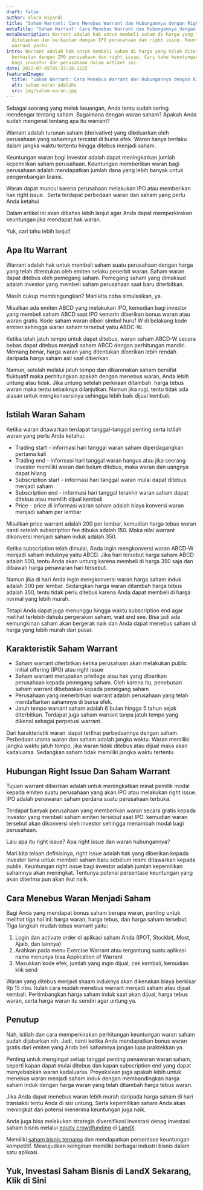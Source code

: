 ```yaml
---
draft: false
author: Vlora Riyandi
title: "Saham Warrant: Cara Menebus Warrant dan Hubungannya dengan Right Issue"
metaTitle: "Saham Warrant: Cara Menebus Warrant dan Hubungannya dengan Right Issue"
metaDescription: Warrant adalah hak untuk membeli saham di harga yang telah
  ditetapkan dan berkaitan dengan IPO perusahaan dan right issue. Keuntungan
  warrant yaitu
intro: Warrant adalah hak untuk membeli saham di harga yang telah ditetapkan dan
  berkaitan dengan IPO perusahaan dan right issue. Cari tahu keuntungan warrant
  bagi investor dan perusahaan dalam artikel ini.
date: 2022-07-05T05:37:28.122Z
featuredImage:
  title: "Saham Warrant: Cara Menebus Warrant dan Hubungannya dengan Right Issue"
  alt: saham waran adalahs
  src: img/saham-waran.jpg
---
```

Sebagai seorang yang melek keuangan, Anda tentu sudah sering mendengar tentang saham. Bagaimana dengan waran saham? Apakah Anda sudah mengenal tentang apa itu warrant?

Warrant adalah turunan saham (derivative) yang dikeluarkan oleh perusahaan yang sahamnya tercatat di bursa efek. Waran hanya berlaku dalam jangka waktu tertentu hingga ditebus menjadi saham. 

Keuntungan waran bagi investor adalah dapat meningkatkan jumlah kepemilikan saham perusahaan. Keuntungan memberikan waran bagi perusahaan adalah mendapatkan jumlah dana yang lebih banyak untuk pengembangan bisnis.

Waran dapat muncul karena perusahaan melakukan IPO atau memberikan hak right issue.  Serta terdapat perbedaan waran dan saham yang perlu Anda ketahui

Dalam artikel ini akan dibahas lebih lanjut agar Anda dapat memperkirakan keuntungan jika mendapat hak waran.

Yuk, cari tahu lebih lanjut!

## Apa Itu Warrant

Warrant adalah hak untuk membeli saham suatu perusahaan dengan harga yang telah ditentukan oleh emiten selaku penerbit waran. Saham waran dapat ditebus oleh pemegang saham. Pemegang saham yang dimaksud adalah investor yang membeli saham perusahaan saat baru diterbitkan.

Masih cukup membingungkan? Mari kita coba simulasikan, ya.

Misalkan ada emiten ABCD yang melakukan IPO, kemudian bagi investor yang membeli saham ABCD saat IPO kemarin diberikan bonus waran atau waran gratis. Kode saham waran diberi simbol huruf W di belakang kode emiten sehingga waran saham tersebut yaitu ABDC-W.

Ketika telah jatuh tempo untuk dapat ditebus, waran saham ABCD-W secara bebas dapat ditebus menjadi saham ABCD dengan perhitungan mandiri. Memang benar, harga waran yang ditentukan diberikan lebih rendah daripada harga saham asli saat diberikan.

Namun, setelah melalui jatuh tempo dan dikarenakan saham bersifat fluktuatif maka perhitungkan apakah dengan menebus waran, Anda lebih untung atau tidak. Jika untung setelah perkiraan ditambah  harga tebus waran maka tentu sebaiknya dilanjutkan. Namun jika rugi, tentu tidak ada alasan untuk mengkonversinya sehingga lebih baik dijual kembali.

## Istilah Waran Saham

Ketika waran ditawarkan terdapat tanggal-tanggal penting serta istilah waran yang perlu Anda ketahui. 

* Trading start - informasi hari tanggal waran saham diperdagangkan pertama kali
* Trading end - informasi hari tanggal waran hangus atau jika seorang investor memiliki waran dan belum ditebus, maka waran dan uangnya dapat hilang.
* Subscription start - informasi hari tanggal waran mulai dapat ditebus menjadi saham
* Subscription end - informasi hari tanggal terakhir waran saham dapat ditebus atau memilih dijual kembali
* Price - price di informasi waran saham adalah biaya konversi waran menjadi saham per lembar

Misalkan price warrant adalah 200 per lembar, kemudian harga tebus waran nanti setelah subscription fee dibuka adalah 150. Maka nilai warrant dikonversi menjadi saham induk adalah 350.

Ketika subscription telah dimulai, Anda ingin mengkonversi waran ABCD-W menjadi saham induknya yaitu ABCD. Jika hari tersebut harga saham ABCD adalah 500, tentu Anda akan untung karena membeli di harga 350 saja dan dibawah harga penawaran hari tersebut.

Namun jika di hari Anda ingin mengkonversi waran harga saham induk adalah 300 per lembar. Sedangkan harga waran ditambah harga tebus adalah 350, tentu tidak perlu ditebus karena Anda dapat membeli di harga normal yang lebih murah. 

Tetapi Anda dapat juga menunggu hingga waktu subscription end agar melihat terlebih dahulu pergerakan saham, wait and see. Bisa jadi ada kemungkinan saham akan bergerak naik dan Anda dapat menebus saham di harga yang lebih murah dari pasar.

## Karakteristik Saham Warrant

* Saham warrant diterbitkan ketika perusahaan akan melakukan public initial offering (IPO) atau right issue
* Saham warrant merupakan privilege atau hak yang diberikan perusahaan kepada pemegang saham. Oleh karena itu, penebusan saham warrant dibebaskan kepada pemegang saham
* Perusahaan yang menerbitkan warrant adalah perusahaan yang telah mendaftarkan sahamnya di bursa efek.
* Jatuh tempo warrant saham adalah 6 bulan hingga 5 tahun sejak diterbitkan. Terdapat juga saham warrant tanpa jatuh tempo yang dikenal sebagai perpetual warrant.

Dari karakteristik waran  dapat terlihat perbedaannya dengan saham. Perbedaan utama waran dan saham adalah jangka waktu. Waran memiliki jangka waktu jatuh tempo, jika waran tidak ditebus atau dijual maka akan kadaluarsa. Sedangkan saham tidak memiliki jangka waktu tertentu

## Hubungan Right Issue Dan Saham Warrant

Tujuan warrant diberikan adalah untuk meningkatkan minat pemilik modal kepada emiten suatu perusahaan yang akan IPO atau melakukan right issue. IPO adalah penawaran saham perdana suatu perusahaan terbuka. 

Terdapat banyak perusahaan yang memberikan waran secara gratis kepada investor yang membeli saham emiten tersebut saat IPO. kemudian waran tersebut akan dikonversi oleh investor sehingga menambah modal bagi perusahaan.

Lalu apa itu right issue? Apa right issue dan waran hubungannya?

Mari kita telaah definisinya, right issue adalah hak yang diberikan kepada investor lama untuk membeli saham baru sebelum resmi ditawarkan kepada publik. Keuntungan right issue bagi investor adalah jumlah kepemilikan sahamnya akan meningkat. Tentunya potensi persentase keuntungan yang akan diterima pun akan ikut naik.

## Cara Menebus Waran Menjadi Saham

Bagi Anda yang mendapat bonus saham berupa waran, penting untuk melihat tiga hal ini: harga waran, harga tebus, dan harga saham tersebut. Tiga langkah mudah tebus warrant yaitu:

1. Login dan activate order di aplikasi saham Anda (IPOT, Stockbit, Most, Ajaib, dan lainnya)
2. Arahkan pada menu Exercise Warrant atau tergantung suatu aplikasi nama menunya bisa Application of Warrant
3. Masukkan kode efek, jumlah yang ingin dijual, cek kembali, kemudian klik send

Waran yang ditebus menjadi shaam induknya akan dikenakan biaya berkisar Rp 15 ribu. Itulah cara mudah menebus warrant menjadi saham atau dijual kembali. Pertimbangkan harga saham induk saat akan dijual, harga tebus waran, serta harga waran itu sendiri agar untung ya.

## Penutup

Nah, istilah dan cara memperkirakan perhitungan keuntungan waran saham sudah dijabarkan nih. Jadi, nanti ketika Anda mendapatkan bonus waran gratis dari emiten yang Anda beli sahamnya jangan lupa praktekkan ya.

Penting untuk mengingat setiap tanggal penting penawaran waran saham, seperti kapan dapat mulai ditebus dan kapan subscription end yang dapat menyebabkan waran kadaluarsa. Proyeksikan juga apakah lebih untuk menebus waran menjadi saham induk dengan membandingkan harga saham induk dengan harga waran yang telah ditambah harga tebus waran.

Jika Anda dapat menebus waran lebih murah daripada harga saham di hari transaksi tentu Anda di sisi untung. Serta kepemilikan saham Anda akan meningkat dan potensi menerima keuntungan juga naik.

Anda juga bisa melakukan strategis diversifikasi investasi denag investasi saham bisnis melalui [equity crowdfunding](https://landx.id/project/?utm_source=Blog&utm_medium=organic+keyword&utm_campaign=blog&utm_id=Blog) di [LandX](https://landx.id/project/?utm_source=Blog&utm_medium=organic+keyword&utm_campaign=blog&utm_id=Blog).

Memiliki [saham bisnis ternama](https://landx.id/project/?utm_source=Blog&utm_medium=organic+keyword&utm_campaign=blog&utm_id=Blog) dan mendapatkan persentase keuntungan kompetitif. Mewujudkan keinginan memiliki berbagai industri bisnis dalam satu aplikasi.

## Yuk, Investasi Saham Bisnis di LandX Sekarang, Klik di Sini